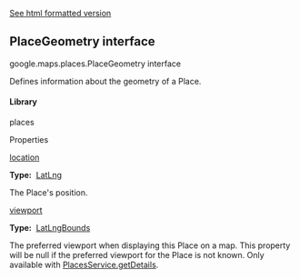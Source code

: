 [See html formatted version](https://huasofoundries.github.io/google-maps-documentation/PlaceGeometry.html)


PlaceGeometry interface
-----------------------

google.maps.places.PlaceGeometry interface

Defines information about the geometry of a Place.

#### Library

places

Properties

[location](#PlaceGeometry.location)

**Type:**  [LatLng](LatLng.md)

The Place's position.

[viewport](#PlaceGeometry.viewport)

**Type:**  [LatLngBounds](LatLngBounds.md)

The preferred viewport when displaying this Place on a map. This property will be null if the preferred viewport for the Place is not known. Only available with [PlacesService.getDetails](https://developers.google.com/maps/documentation/javascript/reference/places-service#PlacesService.getDetails).